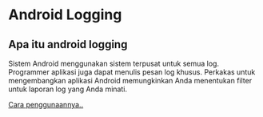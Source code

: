# Android Logging

## Apa itu android logging

Sistem Android menggunakan sistem terpusat untuk semua log. Programmer aplikasi juga dapat menulis pesan log khusus. Perkakas untuk mengembangkan aplikasi Android memungkinkan Anda menentukan filter untuk laporan log yang Anda minati.

[Cara penggunaannya..](http://www.vogella.com/tutorials/AndroidLogging/article.html)